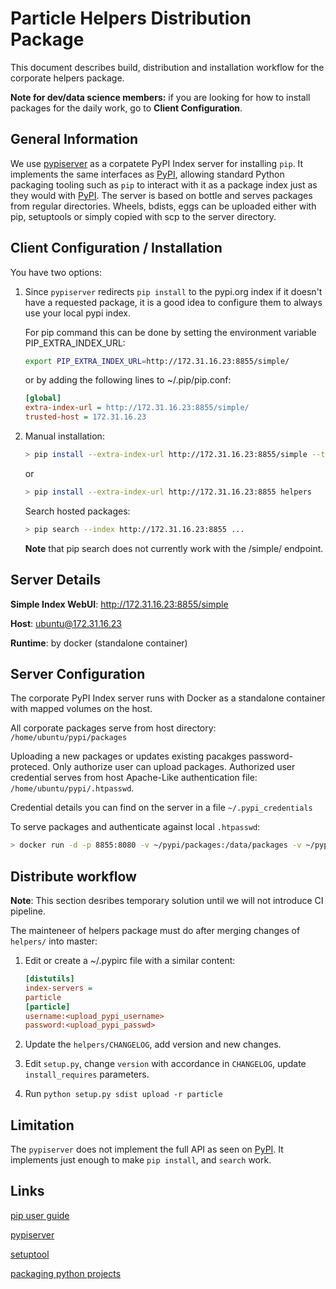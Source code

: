 # Particle Helpers Distribution Package

This document describes build, distribution and installation workflow for the corporate helpers package.

**Note for dev/data science members:** if you are looking for how to install packages for the daily work, go to **Client Configuration**.

## General Information

We use [pypiserver](https://github.com/pypiserver/pypiserver) as a corpatete PyPI Index server for installing `pip`. It implements the same interfaces as [PyPI](https://pypi.org/), allowing standard Python packaging tooling such as `pip` to interact with it as a package index just as they would with [PyPI](https://pypi.org/). The server is based on bottle and serves packages from regular directories. Wheels, bdists, eggs can be uploaded either with pip, setuptools or simply copied with scp to the server directory.

## Client Configuration / Installation

You have two options:

1. Since `pypiserver` redirects `pip install` to the pypi.org index if it doesn't have a requested package, it is a good idea to configure them to always use your local pypi index. 

    For pip command this can be done by setting the environment variable PIP_EXTRA_INDEX_URL:

    ```bash
    export PIP_EXTRA_INDEX_URL=http://172.31.16.23:8855/simple/
    ```

    or by adding the following lines to ~/.pip/pip.conf:

    ```ini
    [global]
    extra-index-url = http://172.31.16.23:8855/simple/
    trusted-host = 172.31.16.23
    ```

2. Manual installation:

    ```bash
    > pip install --extra-index-url http://172.31.16.23:8855/simple --trusted-host 172.31.36.23 helpers
    ```

    or

    ```bash
    > pip install --extra-index-url http://172.31.16.23:8855 helpers
    ```

    Search hosted packages:

    ```bash
    > pip search --index http://172.31.16.23:8855 ...
    ```

    **Note** that pip search does not currently work with the /simple/ endpoint.

## Server Details

**Simple Index WebUI**: http://172.31.16.23:8855/simple

**Host**: ubuntu@172.31.16.23

**Runtime**: by docker (standalone container)

## Server Configuration

The corporate PyPI Index server runs with Docker as a standalone container with mapped volumes on the host.

All corporate packages serve from host directory: `/home/ubuntu/pypi/packages`

Uploading a new packages or updates existing pacakges password-proteced. Only authorize user can upload packages. Authorized user credential serves from host Apache-Like authentication file: `/home/ubuntu/pypi/.htpasswd`.

Credential details you can find on the server in a file `~/.pypi_credentials`

To serve packages and authenticate against local `.htpasswd`:

```bash
> docker run -d -p 8855:8080 -v ~/pypi/packages:/data/packages -v ~/pypi/.htpasswd:/data/.htpasswd --restart=always pypiserver/pypiserver:latest -v  -P .htpasswd packages
```

## Distribute workflow

**Note**: This section desribes temporary solution until we will not introduce CI pipeline.

The mainteneer of helpers package must do after merging changes of `helpers/` into master:

1. Edit or create a ~/.pypirc file with a similar content:

    ```ini
    [distutils]
    index-servers =
    particle
    [particle]
    username:<upload_pypi_username>
    password:<upload_pypi_passwd>
    ```

2. Update the `helpers/CHANGELOG`, add version and new changes.

3. Edit `setup.py`, change `version` with accordance in `CHANGELOG`, update `install_requires` parameters.

4. Run `python setup.py sdist upload -r particle`

## Limitation

The `pypiserver` does not implement the full API as seen on [PyPI](https://pypi.org/). It implements just enough to make `pip install`, and `search` work.

## Links

[pip user guide](https://pip.pypa.io/en/stable/user_guide/#user-guide)

[pypiserver](https://github.com/pypiserver/pypiserver)

[setuptool](https://setuptools.readthedocs.io/en/latest/index.html
)

[packaging python projects](https://packaging.python.org/tutorials/packaging-projects/)